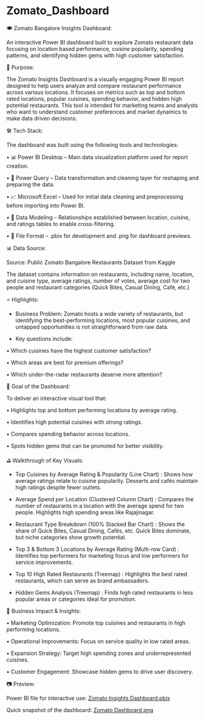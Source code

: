 # Zomato_Dashboard
🍽️ Zomato Bangalore Insights Dashboard:

An interactive Power BI dashboard built to explore Zomato restaurant data focusing on location based performance, cuisine popularity, spending patterns, and identifying hidden gems with high customer satisfaction.

📄 Purpose:

The Zomato Insights Dashboard is a visually engaging Power BI report designed to help users analyze and compare restaurant performance across various locations. It focuses on metrics such as top and bottom rated locations, popular cuisines, spending behavior, and hidden high potential restaurants. This tool is intended for marketing teams and analysts who want to understand customer preferences and market dynamics to make data driven decisions.

🛠 Tech Stack:

The dashboard was built using the following tools and technologies:

•	📊 Power BI Desktop – Main data visualization platform used for report creation.

•	📂 Power Query – Data transformation and cleaning layer for reshaping and preparing the data.

•	📈 Microsoft Excel – Used for initial data cleaning and preprocessing before importing into Power BI.

•	📝 Data Modeling – Relationships established between location, cuisine, and ratings tables to enable cross-filtering.

•	📁 File Format – .pbix for development and .png for dashboard previews.

📊 Data Source:

Source: Public Zomato  Bangalore Restaurants Dataset from Kaggle

The dataset contains information on restaurants, including name, location, and cuisine type, average ratings, number of votes, average cost for two people and restaurant categories (Quick Bites, Casual Dining, Café, etc.)

⭐ Highlights:

- Business Problem:
Zomato hosts a wide variety of restaurants, but identifying the best-performing locations, most popular cuisines, and untapped opportunities is not straightforward from raw data.

- Key questions include:

•	Which cuisines have the highest customer satisfaction?

•	Which areas are best for premium offerings?

•	Which under-the-radar restaurants deserve more attention?

🎯 Goal of the Dashboard:

To deliver an interactive visual tool that:

•	Highlights top and bottom performing locations by average rating.

•	Identifies high potential cuisines with strong ratings.

•	Compares spending behavior across locations.

•	Spots hidden gems that can be promoted for better visibility.

⛳ Walkthrough of Key Visuals:

-	Top Cuisines by Average Rating & Popularity (Line Chart) : Shows how average ratings relate to cuisine popularity. Desserts and cafés maintain high ratings despite fewer outlets.

-	Average Spend per Location (Clustered Column Chart) : Compares the number of restaurants in a location with the average spend for two people. Highlights high spending areas like Rajajinagar.

-	Restaurant Type Breakdown (100% Stacked Bar Chart) :	Shows the share of Quick Bites, Casual Dining, Cafés, etc. Quick Bites dominate, but niche categories show growth potential.

-	Top 3 & Bottom 3 Locations by Average Rating (Multi-row Card) :	Identifies top performers for marketing focus and low performers for service improvements.

-	Top 10 High Rated Restaurants (Treemap) :	Highlights the best rated restaurants, which can serve as brand ambassadors.

-	Hidden Gems Analysis (Treemap) :	Finds high rated restaurants in less popular areas or categories ideal for promotion.


💼 Business Impact & Insights:

•	Marketing Optimization: Promote top cuisines and restaurants in high performing locations.

•	Operational Improvements: Focus on service quality in low rated areas.

•	Expansion Strategy: Target high spending zones and underrepresented cuisines.

•	Customer Engagement: Showcase hidden gems to drive user discovery.

📷 Preview:

Power BI file for interactive use: [Zomato Insights Dashboard.pbix](https://github.com/sanskratiii/Zomato_Dashboard/blob/main/Zomato%20Insights%20Dashboard.pbix)

Quick snapshot of the dashboard: [Zomato Dashboard.png](https://github.com/sanskratiii/Zomato_Dashboard/blob/main/Zomato%20Dashboard.png)
